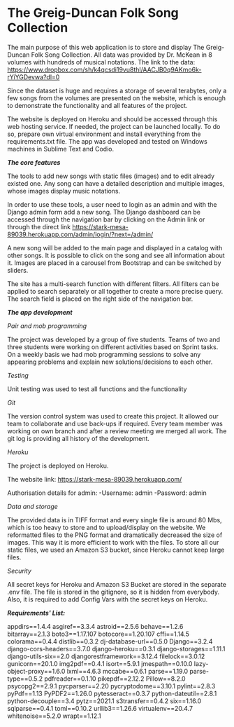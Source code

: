 # The Greig-Duncan Folk Song Collection

The main purpose of this web application is to store and display The Greig-Duncan Folk Song Collection. All data was provided by Dr. McKean in 8 volumes with hundreds of musical notations. The link to the data: https://www.dropbox.com/sh/k4qcsdi19vu8thl/AACJB0q9AKmo6k-rYiYGDevwa?dl=0 

Since the dataset is huge and requires a storage of several terabytes, only a few songs from the volumes are presented on the website, which is enough to demonstrate the functionality and all features of the project.

The website is deployed on Heroku and should be accessed through this web hosting service. If needed, the project can be launched locally. To do so, prepare own virtual environment and install everything from the requirements.txt file. The app was developed and tested on Windows machines in Sublime Text and Codio.

**_The core features_**

The tools to add new songs with static files (images) and to edit already existed one. Any song can have a detailed description and multiple images, whose images display music notations.

In order to use these tools, a user need to login as an admin and with the Django admin form add a new song. The Django dashboard can be accessed through the navigation bar by clicking on the Admin link or through the direct link https://stark-mesa-89039.herokuapp.com/admin/login/?next=/admin/

A new song will be added to the main page and displayed in a catalog with other songs. It is possible to click on the song and see all information about it. Images are placed in a carousel from Bootstrap and can be switched by sliders.

The site has a multi-search function with different filters. All filters can be applied to search separately or all together to create a more precise query. The search field is placed on the right side of the navigation bar.

**_The app development_**

*Pair and mob programming*

The project was developed by a group of five students. Teams of two and three students were working on different activities based on Sprint tasks. On a weekly basis we had mob programming sessions to solve any appearing problems and explain new solutions/decisions to each other.

*Testing*

Unit testing was used to test all functions and the functionality

*Git*  

The version control system was used to create this project. It allowed our team to collaborate and use back-ups if required. Every team member was working on own branch and after a review meeting we merged all work. The git log is providing all history of the development.

*Heroku* 

The project is deployed on Heroku.

The website link: https://stark-mesa-89039.herokuapp.com/

Authorisation details for admin:
-Username: admin
-Password: admin

*Data and storage*

The provided data is in TIFF format and every single file is around 80 Mbs, which is too heavy to store and to upload/display on the website. We reformatted files to the PNG format and dramatically decreased the size of images. This way it is more efficient to work with the files. To store all our static files, we used an Amazon S3 bucket, since Heroku cannot keep large files.

*Security*

All secret keys for Heroku and Amazon S3 Bucket are stored in the separate .env file. The file is stored in the gitignore, so it is hidden from everybody. Also, it is required to add Config Vars with the secret keys on Heroku.


**_Requirements' List:_**

appdirs==1.4.4
asgiref==3.3.4
astroid==2.5.6
behave==1.2.6
bitarray==2.1.3
boto3==1.17.107
botocore==1.20.107
cffi==1.14.5
colorama==0.4.4
distlib==0.3.2
dj-database-url==0.5.0
Django==3.2.4
django-cors-headers==3.7.0
django-heroku==0.3.1
django-storages==1.11.1
django-utils-six==2.0
djangorestframework==3.12.4
filelock==3.0.12
gunicorn==20.1.0
img2pdf==0.4.1
isort==5.9.1
jmespath==0.10.0
lazy-object-proxy==1.6.0
lxml==4.6.3
mccabe==0.6.1
parse==1.19.0
parse-type==0.5.2
pdfreader==0.1.10
pikepdf==2.12.2
Pillow==8.2.0
psycopg2==2.9.1
pycparser==2.20
pycryptodome==3.10.1
pylint==2.8.3
pyPdf==1.13
PyPDF2==1.26.0
pytesseract==0.3.7
python-dateutil==2.8.1
python-decouple==3.4
pytz==2021.1
s3transfer==0.4.2
six==1.16.0
sqlparse==0.4.1
toml==0.10.2
urllib3==1.26.6
virtualenv==20.4.7
whitenoise==5.2.0
wrapt==1.12.1
